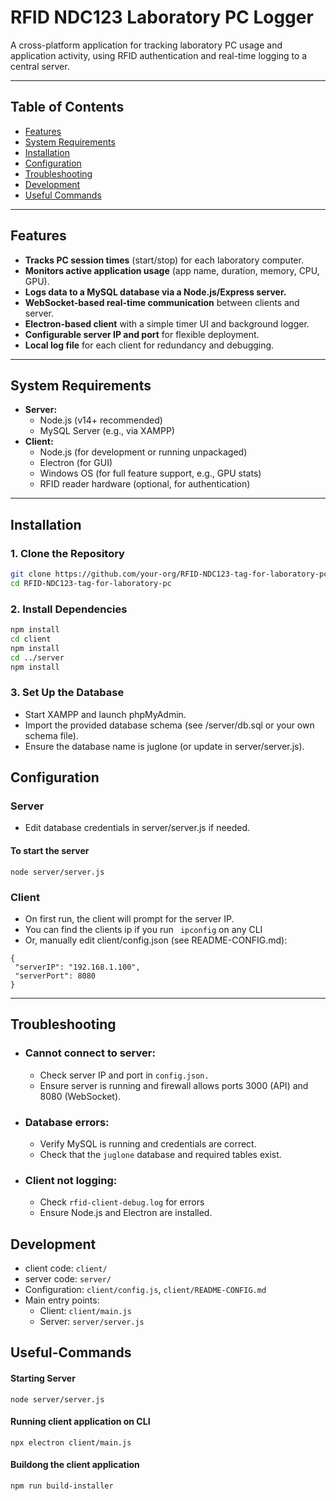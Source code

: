 # RFID NDC123 Laboratory PC Logger

A cross-platform application for tracking laboratory PC usage and application activity, using RFID authentication and real-time logging to a central server.

---

## Table of Contents

- [Features](#features)
- [System Requirements](#system-requirements)
- [Installation](#installation)
- [Configuration](#configuration)
- [Troubleshooting](#troubleshooting)
- [Development](#development)
- [Useful Commands](#Useful-Commands)

---

## Features

- **Tracks PC session times** (start/stop) for each laboratory computer.
- **Monitors active application usage** (app name, duration, memory, CPU, GPU).
- **Logs data to a MySQL database via a Node.js/Express server.**
- **WebSocket-based real-time communication** between clients and server.
- **Electron-based client** with a simple timer UI and background logger.
- **Configurable server IP and port** for flexible deployment.
- **Local log file** for each client for redundancy and debugging.

---

## System Requirements

- **Server:**
  - Node.js (v14+ recommended)
  - MySQL Server (e.g., via XAMPP)
- **Client:**
  - Node.js (for development or running unpackaged)
  - Electron (for GUI)
  - Windows OS (for full feature support, e.g., GPU stats)
  - RFID reader hardware (optional, for authentication)

---

## Installation

### 1. Clone the Repository

```sh
git clone https://github.com/your-org/RFID-NDC123-tag-for-laboratory-pc.git
cd RFID-NDC123-tag-for-laboratory-pc
```

### 2. Install Dependencies

```sh
npm install
cd client
npm install
cd ../server
npm install
```

### 3. Set Up the Database

- Start XAMPP and launch phpMyAdmin.
- Import the provided database schema (see /server/db.sql or your own schema file).
- Ensure the database name is juglone (or update in server/server.js).

## Configuration
 
 ### Server
 - Edit database credentials in server/server.js if needed.

 #### To start the server
 ```
node server/server.js
```

 ### Client
 - On first run, the client will prompt for the server IP.
 - You can find the clients ip if you run 
     ``` ipconfig```
     on any CLI
 - Or, manually edit client/config.json (see README-CONFIG.md):

 ```
 {
  "serverIP": "192.168.1.100",
  "serverPort": 8080
}
```
---
## Troubleshooting
- ### Cannot connect to server:
     - Check server IP and port in ```config.json.```
     - Ensure server is running and firewall allows ports 3000 (API) and 8080 (WebSocket).
- ### Database errors:
     - Verify MySQL is running and credentials are correct.
     - Check that the ```juglone``` database and required tables exist.
- ### Client not logging:
     - Check ```rfid-client-debug.log``` for errors
     - Ensure Node.js and Electron are installed.

## Development 
- client code: ```client/```
- server code: ```server/```
- Configuration: ```client/config.js```, ```client/README-CONFIG.md```
- Main entry points:
     - Client: ```client/main.js```
     - Server: ```server/server.js```

## Useful-Commands

#### Starting Server
```node server/server.js```
#### Running client application on CLI
```npx electron client/main.js```
#### Buildong the client application
```npm run build-installer```
